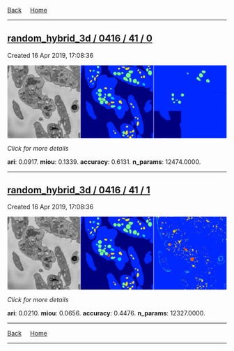 
[Back](..)&nbsp;&nbsp;&nbsp;&nbsp;&nbsp;[Home](https://leapmanlab.github.io/snapshots)

---

<div class="summary"><a href="0"><h2>random_hybrid_3d / 0416 / 41 / 0</h2></a><p>Created 16 Apr 2019, 17:08:36
</p><a href="0"><img src="0/media/summary.png" align="center"></a><p>
<i>Click for more details</i>
</p></div>

**ari**: 0.0917. **miou**: 0.1339. **accuracy**: 0.6131. **n_params**: 12474.0000. 

---

<div class="summary"><a href="1"><h2>random_hybrid_3d / 0416 / 41 / 1</h2></a><p>Created 16 Apr 2019, 17:08:36
</p><a href="1"><img src="1/media/summary.png" align="center"></a><p>
<i>Click for more details</i>
</p></div>

**ari**: 0.0210. **miou**: 0.0656. **accuracy**: 0.4476. **n_params**: 12327.0000. 

---

[Back](..)&nbsp;&nbsp;&nbsp;&nbsp;&nbsp;[Home](https://leapmanlab.github.io/snapshots)

---